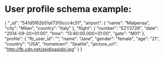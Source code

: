 User profile schema example:
==

{
	"_id": "541d5f62b51af7310ccc4c51",
	"airport": {
		"name": "Malpensa",
		"city": "Milan",
		"country": "Italy"
	},
	"flight": {
		"number": "EZY2726",
		"date": "2014-09-20+01:00",
		"time": "13:40:00.000+01:00",
		"gate": "M01"
	},
	"profile": {
		"fb_user_id": "",
		"name": "Jane",
		"gender": "female",
		"age": "21",
		"country": "USA",
		"hometown": "Seattle",
		"picture_url": "http://fb.cdn.net/asjdioasjdoj.jpg"
	}
}
